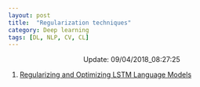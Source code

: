 ```yaml
---
layout: post
title:  "Regularization techniques"
category: Deep learning
tags: [DL, NLP, CV, CL]
---
```






<center> Update: 09/04/2018_08:27:25</center>

  	
1. [ Regularizing and Optimizing LSTM Language Models](https://rawgit.com/elbayadm/PaperNotes/master/notes/regularization/2017-Regularizing-and-Optimizing-LSTM-Language-Models.html)
